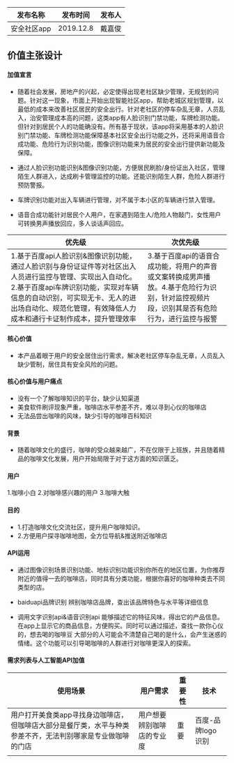 |   发布名称  |  发布时间   |   发布人  |
| --- | --- | --- |
|   安全社区app  |  2019.12.8   |   戴嘉俊  |


## 价值主张设计

#### 加值宣言
- 随着社会发展，房地产的兴起，必定使得出现老社区缺少管理，无规划的问题。针对这一现象，市面上开始出现智能社区app，帮助老城区规划管理，以最低的成本来改善社区居民的安全出行。针对老社区的停车杂乱无章，人员乱入，治安管理成本高的问题，这类app有人脸识别门禁功能，车牌检测功能。但针对到居民个人的功能确没有。所有基于现状，该app将采用基本的人脸识别门禁功能、车牌检测功能保障基本社区安全出行功能之外，还将采用语音合成功能、危险行为识别功能，图像识别功能来为居民的安全出行提供新功能及保障。

- 通过人脸识别功能识别&图像识别功能，方便居民刷脸/身份证出入社区，管理陌生人群进入，达成刷卡管理监控的功能。还能识别陌生人群，危险人群进行预防警报。
- 车牌识别功能对出入车辆进行管理，对不属于本小区的车辆进行禁入管理。
- 语音合成功能针对居民个人用户，在家遇到陌生人/危险人物敲门，女性用户可转换男声播放回应，多人谈话声回应。

|   优先级  |  次优先级 |
| --- | --- |
|   1.基于百度api人脸识别&图像识别功能，通过人脸识别与身份证证件等对社区出入人员进行监控与管理、实现出入自动化。2.基于百度api车牌识别功能，实现对车辆信息的自动识别，可实现无卡、无人的进出场自动化、规范化管理，有效降低人力成本和通行卡证制作成本，提升管理效率  | 3.基于百度api的语音合成功能，将用户的声音或文案转换成男声播放。4.基于危险行为识别，针对监控视频片段，识别其是否有危险行为，进行监控与报警  | 

#### 核心价值
- 本产品着眼于用户的安全居住出行需求，解决老社区停车杂乱无章，人员乱入缺少管制，居住具有安全风险的问题。

#### 核心价值与用户痛点
- 没有一个了解咖啡知识的平台，缺少认知渠道
- 美食软件刷评现象严重，咖啡店水平参差不齐，难以寻到心仪的咖啡店
- 无法品尝出咖啡的风味，缺少引导的咖啡百科知识

#### 背景
- 随着咖啡文化的盛行，咖啡的受众越来越广，不在仅限于上班族，并且随着精品的咖啡文化发展，用户开始局限于对于这方面的知识匮乏。

#### 用户
1.咖啡小白 2.对咖啡感兴趣的用户 3.咖啡大触

#### 目的
- 1.打造咖啡文化交流社区，提升用户咖啡知识。
- 2.方便用户探寻咖啡地图，全方位导航&推送附近咖啡店

#### API运用
- 通过图像识别场景识别功能、地标识别功能识别你所在的地区位置，为你推荐附近的值得一去的咖啡店，同时具有分类功能，根据你喜好的咖啡种类去不同类型的店。

- baiduapi品牌识别
辨别咖啡店品牌，查出该品牌特色与水平等详细信息

- 调用文字识别api&语音识别api
能够描述它的特征风味，得出它的产品信息。在app上显示它的商品信息，方便购买。同时可以通过描述，查找一款你心仪的，想去喝的咖啡豆
大部分的人可能会不清楚自己喝的是什么，会产生迷惑的情绪。这个功能可以引导喝咖啡的人群进行对咖啡更深入的探索。

#### 需求列表与人工智能API加值
|  使用场景   |  用户需求   |   重要性  |    技术 |
| --- | --- | --- | --- |
|  用户打开美食类app寻找身边咖啡店，但咖啡店大部分是餐厅类，水平与种类参差不齐，无法判别哪家是专业做咖啡的门店   |  用户想要辨别咖啡店的专业度   |   重要  |   百度-品牌logo识别  |
|     |     |     |     |
